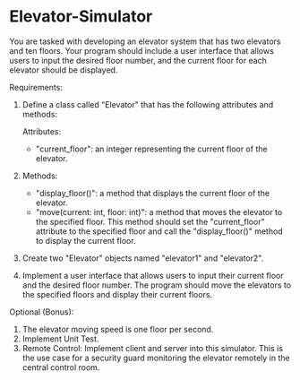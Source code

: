 # Elevator-Simulator
You are tasked with developing an elevator system that has two elevators and ten floors. Your 
program should include a user interface that allows users to input the desired floor number, 
and the current floor for each elevator should be displayed.

Requirements: 
1. Define a class called "Elevator" that has the following attributes and methods:
   
   Attributes:
    - "current_floor": an integer representing the current floor of the elevator. 
2. Methods:
    - "display_floor()": a method that displays the current floor of the elevator.
    - "move(current: int, floor: int)": a method that moves the elevator to the specified floor. This method should set the "current_floor" attribute to the specified floor and call the "display_floor()" method to display the current floor. 
3. Create two "Elevator" objects named "elevator1" and "elevator2". 
4. Implement a user interface that allows users to input their current floor and the 
desired floor number. The program should move the elevators to the specified floors 
and display their current floors.
 
Optional (Bonus): 
1. The elevator moving speed is one floor per second. 
2. Implement Unit Test. 
3. Remote Control: Implement client and server into this simulator. This is the use case for a security guard monitoring the elevator remotely in the central control room. 
